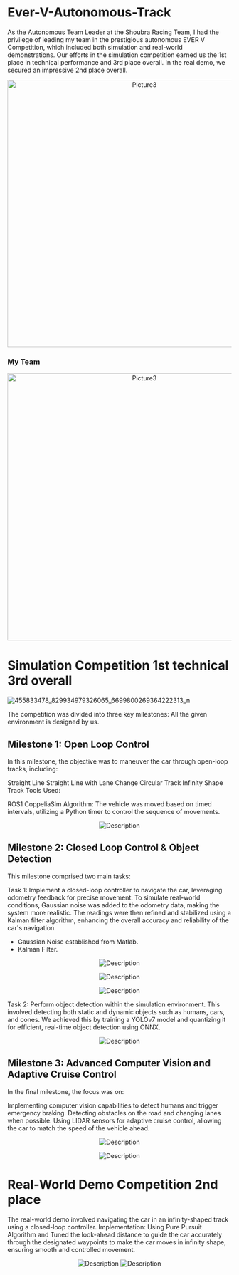 # Ever-V-Autonomous-Track
As the Autonomous Team Leader at the Shoubra Racing Team, I had the privilege of leading my team in the prestigious autonomous EVER V Competition, which included both simulation and real-world demonstrations. 
Our efforts in the simulation competition earned us the 1st place in technical performance and 3rd place overall.
In the real demo, we secured an impressive 2nd place overall.

<p align="center">
  <img src="https://github.com/user-attachments/assets/06f9d955-cc76-4778-aa8b-a14310f05868" alt="Picture3" width="600"/>
</p>

### My Team
<p align="center">
  <img src="https://github.com/user-attachments/assets/bfacdccf-0dc7-47d6-ad95-32700072b769" alt="Picture3" width="600"/>
</p>

# Simulation Competition 1st technical 3rd overall

![455833478_829934979326065_6699800269364222313_n](https://github.com/user-attachments/assets/d6857687-a95c-477d-9087-be4c96f0863f)

The competition was divided into three key milestones:
All the given environment is designed by us.

## Milestone 1: Open Loop Control
In this milestone, the objective was to maneuver the car through open-loop tracks, including:

Straight Line
Straight Line with Lane Change
Circular Track
Infinity Shape Track
Tools Used:

ROS1
CoppeliaSim
Algorithm: The vehicle was moved based on timed intervals, utilizing a Python timer to control the sequence of movements.
<p align="center">
  <img src="https://github.com/user-attachments/assets/c7023b96-41a7-43e5-80bd-4fd0c362f79b" alt="Description">
</p>


## Milestone 2: Closed Loop Control & Object Detection
This milestone comprised two main tasks:

Task 1: 
Implement a closed-loop controller to navigate the car, leveraging odometry feedback for precise movement. To simulate real-world conditions, Gaussian noise was added to the odometry data, making the system more realistic. The readings were then refined and stabilized using a Kalman filter algorithm, enhancing the overall accuracy and reliability of the car's navigation.
- Gaussian Noise established from Matlab.
- Kalman Filter.
<p align="center">
  <img src="https://github.com/user-attachments/assets/61535a55-c94a-49ac-8755-ba86168e83ac" alt="Description">
</p>
<p align="center">
  <img src="https://github.com/user-attachments/assets/59bc54f0-915a-4ccc-8f5e-70f204ea716a" alt="Description">
</p>
<p align="center">
  <img src="https://github.com/user-attachments/assets/c2a1951f-c1e3-46ca-9080-d78c3c67dab4" alt="Description">
</p>

Task 2: 
Perform object detection within the simulation environment. This involved detecting both static and dynamic objects such as humans, cars, and cones. We achieved this by training a YOLOv7 model and quantizing it for efficient, real-time object detection using ONNX.

<p align="center">
  <img src="https://github.com/user-attachments/assets/941307ad-5054-482e-a782-3ca840631a1b" alt="Description">
</p>

## Milestone 3: Advanced Computer Vision and Adaptive Cruise Control
In the final milestone, the focus was on:

Implementing computer vision capabilities to detect humans and trigger emergency braking.
Detecting obstacles on the road and changing lanes when possible.
Using LIDAR sensors for adaptive cruise control, allowing the car to match the speed of the vehicle ahead.

<p align="center">
  <img src="https://github.com/user-attachments/assets/6ba06264-cc61-4070-976c-a89d222fffbf" alt="Description">
</p>
<p align="center">
  <img src="https://github.com/user-attachments/assets/238dd880-6c18-46ba-90eb-a92447b97ee9" alt="Description">
</p>

# Real-World Demo Competition 2nd place
The real-world demo involved navigating the car in an infinity-shaped track using a closed-loop controller.
Implementation:
Using Pure Pursuit Algorithm and Tuned the look-ahead distance to guide the car accurately through the designated waypoints to make the car moves in infinity shape, ensuring smooth and controlled movement.

<p align="center">
  <img src="https://github.com/user-attachments/assets/ef4ac955-68d5-44a5-a0a0-70189a8bd39d" alt="Description">
  <img src="https://github.com/user-attachments/assets/141ee098-44c4-4c42-9e25-9ed85cb44960" alt="Description">
</p>
